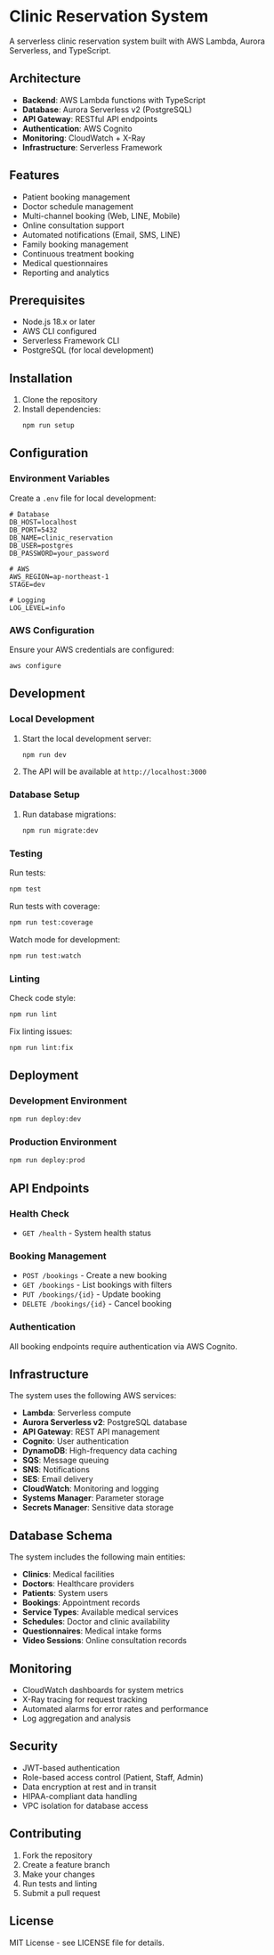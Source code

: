 # Clinic Reservation System

A serverless clinic reservation system built with AWS Lambda, Aurora Serverless, and TypeScript.

## Architecture

- **Backend**: AWS Lambda functions with TypeScript
- **Database**: Aurora Serverless v2 (PostgreSQL)
- **API Gateway**: RESTful API endpoints
- **Authentication**: AWS Cognito
- **Monitoring**: CloudWatch + X-Ray
- **Infrastructure**: Serverless Framework

## Features

- Patient booking management
- Doctor schedule management
- Multi-channel booking (Web, LINE, Mobile)
- Online consultation support
- Automated notifications (Email, SMS, LINE)
- Family booking management
- Continuous treatment booking
- Medical questionnaires
- Reporting and analytics

## Prerequisites

- Node.js 18.x or later
- AWS CLI configured
- Serverless Framework CLI
- PostgreSQL (for local development)

## Installation

1. Clone the repository
2. Install dependencies:
   ```bash
   npm run setup
   ```

## Configuration

### Environment Variables

Create a `.env` file for local development:

```env
# Database
DB_HOST=localhost
DB_PORT=5432
DB_NAME=clinic_reservation
DB_USER=postgres
DB_PASSWORD=your_password

# AWS
AWS_REGION=ap-northeast-1
STAGE=dev

# Logging
LOG_LEVEL=info
```

### AWS Configuration

Ensure your AWS credentials are configured:

```bash
aws configure
```

## Development

### Local Development

1. Start the local development server:
   ```bash
   npm run dev
   ```

2. The API will be available at `http://localhost:3000`

### Database Setup

1. Run database migrations:
   ```bash
   npm run migrate:dev
   ```

### Testing

Run tests:
```bash
npm test
```

Run tests with coverage:
```bash
npm run test:coverage
```

Watch mode for development:
```bash
npm run test:watch
```

### Linting

Check code style:
```bash
npm run lint
```

Fix linting issues:
```bash
npm run lint:fix
```

## Deployment

### Development Environment

```bash
npm run deploy:dev
```

### Production Environment

```bash
npm run deploy:prod
```

## API Endpoints

### Health Check
- `GET /health` - System health status

### Booking Management
- `POST /bookings` - Create a new booking
- `GET /bookings` - List bookings with filters
- `PUT /bookings/{id}` - Update booking
- `DELETE /bookings/{id}` - Cancel booking

### Authentication
All booking endpoints require authentication via AWS Cognito.

## Infrastructure

The system uses the following AWS services:

- **Lambda**: Serverless compute
- **Aurora Serverless v2**: PostgreSQL database
- **API Gateway**: REST API management
- **Cognito**: User authentication
- **DynamoDB**: High-frequency data caching
- **SQS**: Message queuing
- **SNS**: Notifications
- **SES**: Email delivery
- **CloudWatch**: Monitoring and logging
- **Systems Manager**: Parameter storage
- **Secrets Manager**: Sensitive data storage

## Database Schema

The system includes the following main entities:

- **Clinics**: Medical facilities
- **Doctors**: Healthcare providers
- **Patients**: System users
- **Bookings**: Appointment records
- **Service Types**: Available medical services
- **Schedules**: Doctor and clinic availability
- **Questionnaires**: Medical intake forms
- **Video Sessions**: Online consultation records

## Monitoring

- CloudWatch dashboards for system metrics
- X-Ray tracing for request tracking
- Automated alarms for error rates and performance
- Log aggregation and analysis

## Security

- JWT-based authentication
- Role-based access control (Patient, Staff, Admin)
- Data encryption at rest and in transit
- HIPAA-compliant data handling
- VPC isolation for database access

## Contributing

1. Fork the repository
2. Create a feature branch
3. Make your changes
4. Run tests and linting
5. Submit a pull request

## License

MIT License - see LICENSE file for details.